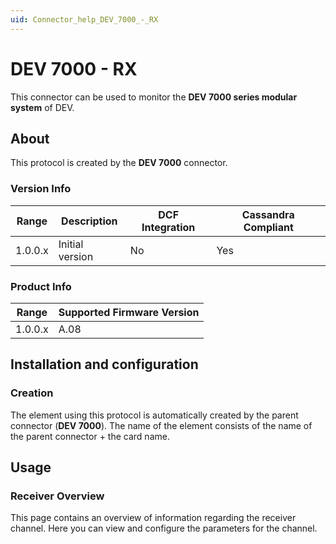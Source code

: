 ```yaml
---
uid: Connector_help_DEV_7000_-_RX
---
```


# DEV 7000 - RX

This connector can be used to monitor the **DEV 7000 series modular system** of DEV.

## About

This protocol is created by the **DEV 7000** connector.

### Version Info

| Range | Description | DCF Integration | Cassandra Compliant |
|------------------|-----------------|---------------------|-------------------------|
| 1.0.0.x          | Initial version | No                  | Yes                     |

### Product Info

| Range | Supported Firmware Version |
|------------------|-----------------------------|
| 1.0.0.x          | A.08                        |

## Installation and configuration

### Creation

The element using this protocol is automatically created by the parent connector (**DEV 7000**). The name of the element consists of the name of the parent connector + the card name.

## Usage

### Receiver Overview

This page contains an overview of information regarding the receiver channel. Here you can view and configure the parameters for the channel.
